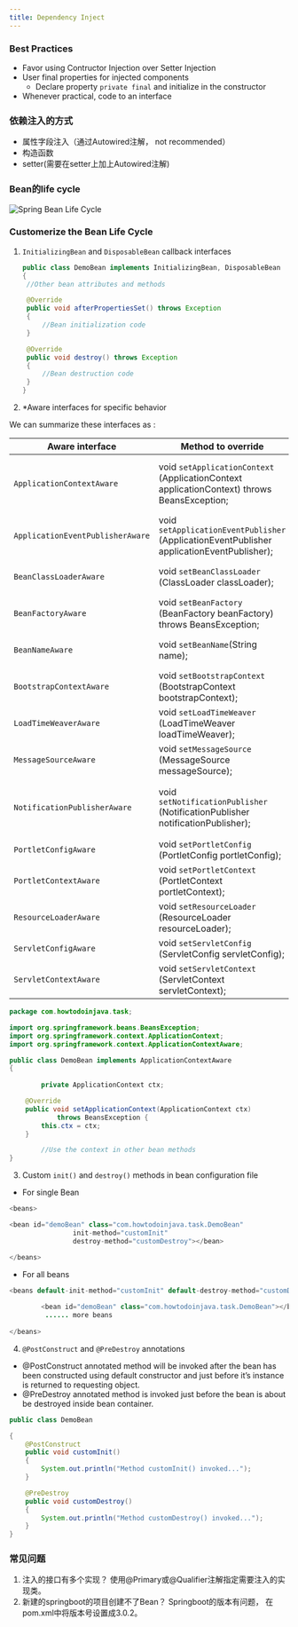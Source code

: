 ```yaml
---
title: Dependency Inject
---
```

### Best Practices

- Favor using Contructor Injection over Setter Injection
- User final properties for injected components
  - Declare property `private final` and initialize in the constructor
- Whenever practical, code to an interface

### 依赖注入的方式

- 属性字段注入（通过Autowired注解， not recommended）
- 构造函数
- setter(需要在setter上加上Autowired注解)

### Bean的life cycle

![Spring Bean Life Cycle](https://howtodoinjava.com/wp-content/uploads/Spring-bean-life-cycle.png)

### Customerize the Bean Life Cycle

1. `InitializingBean` and `DisposableBean` callback interfaces
   ```java
   public class DemoBean implements InitializingBean, DisposableBean
   {
   	//Other bean attributes and methods 

   	@Override
   	public void afterPropertiesSet() throws Exception
   	{
   		//Bean initialization code
   	}

   	@Override
   	public void destroy() throws Exception
   	{
   		//Bean destruction code
   	}
   }
   ```
2. *Aware interfaces for specific behavior

We can summarize these interfaces as :

| Aware interface                    | Method to override                                                                            | Purpose                                                                                                             |
| ---------------------------------- | --------------------------------------------------------------------------------------------- | ------------------------------------------------------------------------------------------------------------------- |
| `ApplicationContextAware`        | void `setApplicationContext` (ApplicationContext applicationContext) throws BeansException; | Interface to be implemented by any object that wishes to be notified of the `ApplicationContext` that it runs in. |
| `ApplicationEventPublisherAware` | void `setApplicationEventPublisher` (ApplicationEventPublisher applicationEventPublisher);  | Set the `ApplicationEventPublisher` that this object runs in.                                                     |
| `BeanClassLoaderAware`           | void `setBeanClassLoader` (ClassLoader classLoader);                                        | Callback that supplies the bean class loader to a bean instance.                                                    |
| `BeanFactoryAware`               | void `setBeanFactory` (BeanFactory beanFactory) throws BeansException;                      | Callback that supplies the owning factory to a bean instance.                                                       |
| `BeanNameAware`                  | void `setBeanName`(String name);                                                            | Set the name of the bean in the bean factory that created this bean.                                                |
| `BootstrapContextAware`          | void `setBootstrapContext` (BootstrapContext bootstrapContext);                             | Set the BootstrapContext that this object runs in.                                                                  |
| `LoadTimeWeaverAware`            | void `setLoadTimeWeaver` (LoadTimeWeaver loadTimeWeaver);                                   | Set the LoadTimeWeaver of this object’s containing ApplicationContext.                                             |
| `MessageSourceAware`             | void `setMessageSource` (MessageSource messageSource);                                      | Set the MessageSource that this object runs in.                                                                     |
| `NotificationPublisherAware`     | void `setNotificationPublisher` (NotificationPublisher notificationPublisher);              | Set the NotificationPublisher instance for the current managed resource instance.                                   |
| `PortletConfigAware`             | void `setPortletConfig` (PortletConfig portletConfig);                                      | Set the PortletConfig this object runs in.                                                                          |
| `PortletContextAware`            | void `setPortletContext` (PortletContext portletContext);                                   | Set the PortletContext that this object runs in.                                                                    |
| `ResourceLoaderAware`            | void `setResourceLoader` (ResourceLoader resourceLoader);                                   | Set the ResourceLoader that this object runs in.                                                                    |
| `ServletConfigAware`             | void `setServletConfig` (ServletConfig servletConfig);                                      | Set the ServletConfig that this object runs in.                                                                     |
| `ServletContextAware`            | void `setServletContext` (ServletContext servletContext);                                   | Set the ServletContext that this object runs in.                                                                    |

```java
package com.howtodoinjava.task;

import org.springframework.beans.BeansException;
import org.springframework.context.ApplicationContext;
import org.springframework.context.ApplicationContextAware;

public class DemoBean implements ApplicationContextAware
{
  
        private ApplicationContext ctx;

	@Override
	public void setApplicationContext(ApplicationContext ctx)
			throws BeansException {
		this.ctx = ctx;
	}

        //Use the context in other bean methods
}
```

3. Custom `init()` and `destroy()` methods in bean configuration file

- For single Bean

```java
<beans>

<bean id="demoBean" class="com.howtodoinjava.task.DemoBean"
                init-method="customInit"
                destroy-method="customDestroy"></bean>

</beans>
```

- For all beans

```java
<beans default-init-method="customInit" default-destroy-method="customDestroy">   
 
        <bean id="demoBean" class="com.howtodoinjava.task.DemoBean"></bean>
         ...... more beans
 
</beans>
```

4. `@PostConstruct` and `@PreDestroy` annotations

- @PostConstruct annotated method will be invoked after the bean has been constructed using default constructor and just before it’s instance is returned to requesting object.
- @PreDestroy annotated method is invoked just before the bean is about be destroyed inside bean container.

```java
public class DemoBean

{
	@PostConstruct
	public void customInit()
	{
		System.out.println("Method customInit() invoked...");
	}

    @PreDestroy
	public void customDestroy()
	{
		System.out.println("Method customDestroy() invoked...");
	}
}
```

### 常见问题

1. 注入的接口有多个实现？
   使用@Primary或@Qualifier注解指定需要注入的实现类。
2. 新建的springboot的项目创建不了Bean？
   Springboot的版本有问题， 在pom.xml中将版本号设置成3.0.2。
